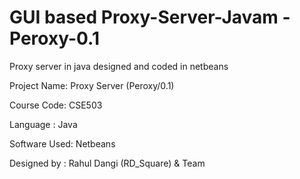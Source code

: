 # GUI based Proxy-Server-Javam - Peroxy-0.1

Proxy server in java designed and coded in netbeans

Project Name: Proxy Server (Peroxy/0.1)

Course Code: CSE503

Language : Java

Software Used: Netbeans

Designed by : Rahul Dangi (RD_Square) & Team
